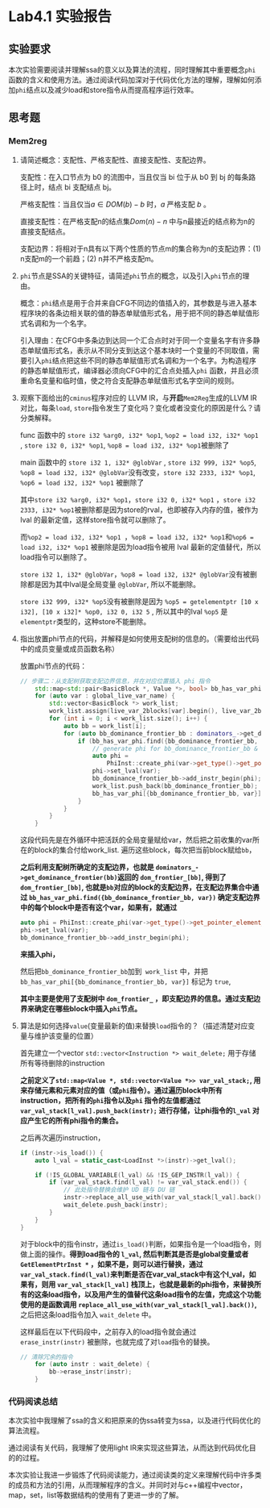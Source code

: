 # Lab4.1 实验报告

## 实验要求

本次实验需要阅读并理解ssa的意义以及算法的流程，同时理解其中重要概念`phi`函数的含义和使用方法。通过阅读代码加深对于代码优化方法的理解，理解如何添加`phi`结点以及减少load和store指令从而提高程序运行效率。

## 思考题
### Mem2reg
1. 请简述概念：支配性、严格支配性、直接支配性、支配边界。

   支配性：在入口节点为 b0 的流图中，当且仅当 bi 位于从 b0 到 bj 的每条路径上时，结点 bi 支配结点 bj。

   严格支配性：当且仅当$a\in DOM(b) - {b}$ 时，$a$ 严格支配 $b$ 。

   直接支配性：在严格支配n的结点集$Dom(n)-n$ 中与n最接近的结点称为n的直接支配结点。

   支配边界：将相对于n具有以下两个性质的节点m的集合称为n的支配边界：(1) n支配m的一个前趋；(2) n并不严格支配m。

   

2. `phi`节点是SSA的关键特征，请简述`phi`节点的概念，以及引入`phi`节点的理由。

   概念：`phi`结点是用于合并来自CFG不同边的值插入的，其参数是与进入基本程序块的各条边相关联的值的静态单赋值形式名，用于把不同的静态单赋值形式名调和为一个名字。

   引入理由：在CFG中多条边到达同一个汇合点时对于同一个变量名字有许多静态单赋值形式名，表示从不同分支到达这个基本块时一个变量的不同取值，需要引入`phi`结点把这些不同的静态单赋值形式名调和为一个名字。为构造程序的静态单赋值形式，编译器必须向CFG中的汇合点处插入`phi` 函数，并且必须重命名变量和临时值，使之符合支配静态单赋值形式名字空间的规则。

   

3. 观察下面给出的`cminus`程序对应的 LLVM IR，与**开启**`Mem2Reg`生成的LLVM IR对比，每条`load`, `store`指令发生了变化吗？变化或者没变化的原因是什么？请分类解释。

   func 函数中的 `store i32 %arg0, i32* %op1`, ` %op2 = load i32, i32* %op1  `, `store i32 0, i32* %op1`, `%op8 = load i32, i32* %op1`被删除了

   main 函数中的 `store i32 1, i32* @globVar` , `store i32 999, i32* %op5`, `%op8 = load i32, i32* @globVar`没有改变，`store i32 2333, i32* %op1`, `%op6 = load i32, i32* %op1` 被删除了

   其中`store i32 %arg0, i32* %op1`，`store i32 0, i32* %op1` ，`store i32 2333, i32* %op1`被删除都是因为store的rval，也即被存入内存的值，被作为 lval 的最新定值，这样store指令就可以删除了。

   而` %op2 = load i32, i32* %op1  `，`%op8 = load i32, i32* %op1`和`%op6 = load i32, i32* %op1` 被删除是因为load指令被用 lval 最新的定值替代，所以load指令可以删除了。

   `store i32 1, i32* @globVar`，`%op8 = load i32, i32* @globVar`没有被删除都是因为其中lval是全局变量 `@globVar`, 所以不能删除。

   `store i32 999, i32* %op5`没有被删除是因为 `%op5 = getelementptr [10 x i32], [10 x i32]* %op0, i32 0, i32 5` , 所以其中的lval `%op5` 是 `elementptr`类型的，这种store不能删除。

   

4. 指出放置phi节点的代码，并解释是如何使用支配树的信息的。（需要给出代码中的成员变量或成员函数名称）

   放置phi节点的代码：

   ```c++
   // 步骤二：从支配树获取支配边界信息，并在对应位置插入 phi 指令
       std::map<std::pair<BasicBlock *, Value *>, bool> bb_has_var_phi; // bb has phi for var
       for (auto var : global_live_var_name) {
           std::vector<BasicBlock *> work_list;
           work_list.assign(live_var_2blocks[var].begin(), live_var_2blocks[var].end());
           for (int i = 0; i < work_list.size(); i++) {
               auto bb = work_list[i];
               for (auto bb_dominance_frontier_bb : dominators_->get_dominance_frontier(bb)) {
                   if (bb_has_var_phi.find({bb_dominance_frontier_bb, var}) == bb_has_var_phi.end()) {
                       // generate phi for bb_dominance_frontier_bb & add bb_dominance_frontier_bb to work list
                       auto phi =
                           PhiInst::create_phi(var->get_type()->get_pointer_element_type(), bb_dominance_frontier_bb);
                       phi->set_lval(var);
                       bb_dominance_frontier_bb->add_instr_begin(phi);
                       work_list.push_back(bb_dominance_frontier_bb);
                       bb_has_var_phi[{bb_dominance_frontier_bb, var}] = true;
                   }
               }
           }
       }
   ```

   这段代码先是在外循环中把活跃的全局变量赋给var，然后把之前收集的var所在的block的集合付给work_list. 遍历这些block，每次把当前block赋给`bb`，

   **之后利用支配树所确定的支配边界，也就是 `dominators_->get_dominance_frontier(bb)`返回的 `dom_frontier_[bb]`, 得到了`dom_frontier_[bb]`, 也就是`bb`对应的block的支配边界，在支配边界集合中通过 `bb_has_var_phi.find({bb_dominance_frontier_bb, var})` 确定支配边界中的每个block中是否有这个var，如果有，就通过**

   ```c++
   auto phi = PhiInst::create_phi(var->get_type()->get_pointer_element_type(), bb_dominance_frontier_bb);
   phi->set_lval(var);
   bb_dominance_frontier_bb->add_instr_begin(phi);
   ```

   **来插入phi，**

   然后把`bb_dominance_frontier_bb`加到` work_list` 中，并把`bb_has_var_phi[{bb_dominance_frontier_bb, var}]` 标记为 `true`, 

   **其中主要是使用了支配树中 `dom_frontier_` ，即支配边界的信息。通过支配边界来确定在哪些block中插入`phi`节点。**

   

5. 算法是如何选择`value`(变量最新的值)来替换`load`指令的？（描述清楚对应变量与维护该变量的位置）

   首先建立一个vector `std::vector<Instruction *> wait_delete;` 用于存储所有等待删除的instruction

   **之前定义了`std::map<Value *, std::vector<Value *>> var_val_stack;`, 用来存储元素和元素对应的值（或`phi`指令）。通过遍历block中所有instruction，把所有的`phi`指令以及`phi` 指令的左值都通过 `var_val_stack[l_val].push_back(instr);` 进行存储，让phi指令的`l_val` 对应产生它的所有phi指令的集合。** 

   之后再次遍历instruction，

   ```c++
   if (instr->is_load()) {
       auto l_val = static_cast<LoadInst *>(instr)->get_lval();
   
       if (!IS_GLOBAL_VARIABLE(l_val) && !IS_GEP_INSTR(l_val)) {
           if (var_val_stack.find(l_val) != var_val_stack.end()) {
               // 此处指令替换会维护 UD 链与 DU 链
               instr->replace_all_use_with(var_val_stack[l_val].back());
               wait_delete.push_back(instr);
           }
       }
   }
   ```

   对于block中的指令instr，通过`is_load()`判断，如果指令是一个load指令，则做上面的操作。**得到load指令的 `l_val`, 然后判断其是否是global变量或者`GetElementPtrInst *` ，如果不是，则可以进行替换，通过`var_val_stack.find(l_val)`来判断是否在var_val_stack中有这个l_val，如果有，则用 `var_val_stack[l_val]` 栈顶上，也就是最新的phi指令，来替换所有的这条load指令，以及用产生的值替代这条load指令的左值，完成这个功能使用的是函数调用 `replace_all_use_with(var_val_stack[l_val].back())`,** 之后把这条load指令加入 `wait_delete` 中。
   
   这样最后在以下代码段中，之前存入的load指令就会通过 `erase_instr(instr)` 被删除，也就完成了对`load`指令的替换。
   
   ```c++
   // 清除冗余的指令
       for (auto instr : wait_delete) {
           bb->erase_instr(instr);
       }
   ```
   
   

### 代码阅读总结

本次实验中我理解了ssa的含义和把原来的伪ssa转变为ssa，以及进行代码优化的算法流程。

通过阅读有关代码，我理解了使用light IR来实现这些算法，从而达到代码优化目的的过程。

本次实验让我进一步锻炼了代码阅读能力，通过阅读类的定义来理解代码中许多类的成员和方法的引用，从而理解程序的含义。并同时对与c++编程中vector，map，set，list等数据结构的使用有了更进一步的了解。



